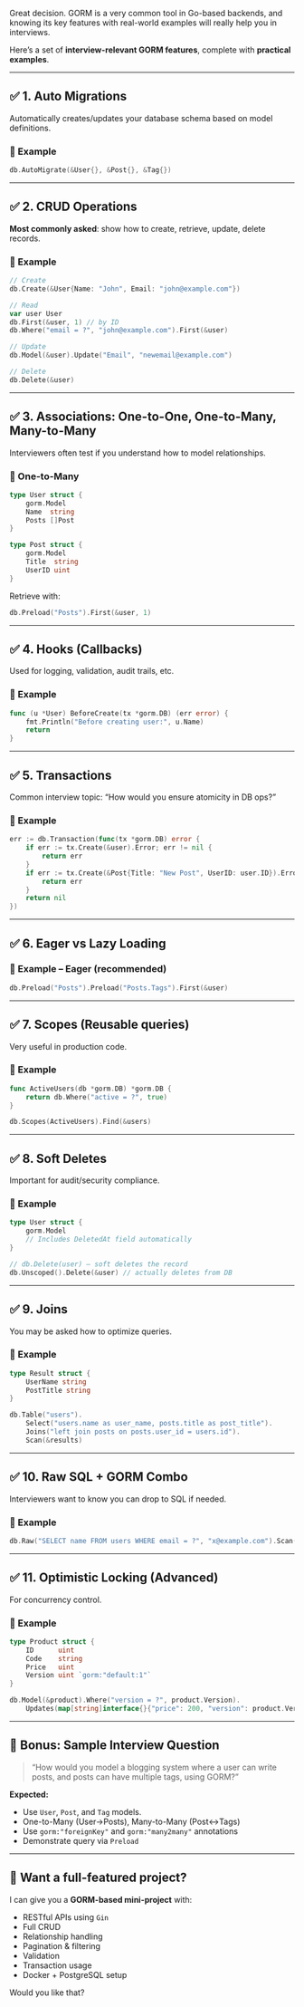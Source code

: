 Great decision. GORM is a very common tool in Go-based backends, and knowing its key features with real-world examples will really help you in interviews.

Here’s a set of **interview-relevant GORM features**, complete with **practical examples**.

---

## ✅ 1. Auto Migrations

Automatically creates/updates your database schema based on model definitions.

### 🔧 Example

```go
db.AutoMigrate(&User{}, &Post{}, &Tag{})
```

---

## ✅ 2. CRUD Operations

**Most commonly asked**: show how to create, retrieve, update, delete records.

### 🔧 Example

```go
// Create
db.Create(&User{Name: "John", Email: "john@example.com"})

// Read
var user User
db.First(&user, 1) // by ID
db.Where("email = ?", "john@example.com").First(&user)

// Update
db.Model(&user).Update("Email", "newemail@example.com")

// Delete
db.Delete(&user)
```

---

## ✅ 3. Associations: One-to-One, One-to-Many, Many-to-Many

Interviewers often test if you understand how to model relationships.

### 🔧 One-to-Many

```go
type User struct {
	gorm.Model
	Name  string
	Posts []Post
}

type Post struct {
	gorm.Model
	Title  string
	UserID uint
}
```

Retrieve with:

```go
db.Preload("Posts").First(&user, 1)
```

---

## ✅ 4. Hooks (Callbacks)

Used for logging, validation, audit trails, etc.

### 🔧 Example

```go
func (u *User) BeforeCreate(tx *gorm.DB) (err error) {
	fmt.Println("Before creating user:", u.Name)
	return
}
```

---

## ✅ 5. Transactions

Common interview topic: “How would you ensure atomicity in DB ops?”

### 🔧 Example

```go
err := db.Transaction(func(tx *gorm.DB) error {
	if err := tx.Create(&user).Error; err != nil {
		return err
	}
	if err := tx.Create(&Post{Title: "New Post", UserID: user.ID}).Error; err != nil {
		return err
	}
	return nil
})
```

---

## ✅ 6. Eager vs Lazy Loading

### 🔧 Example – Eager (recommended)

```go
db.Preload("Posts").Preload("Posts.Tags").First(&user)
```

---

## ✅ 7. Scopes (Reusable queries)

Very useful in production code.

### 🔧 Example

```go
func ActiveUsers(db *gorm.DB) *gorm.DB {
	return db.Where("active = ?", true)
}

db.Scopes(ActiveUsers).Find(&users)
```

---

## ✅ 8. Soft Deletes

Important for audit/security compliance.

### 🔧 Example

```go
type User struct {
	gorm.Model
	// Includes DeletedAt field automatically
}

// db.Delete(user) — soft deletes the record
db.Unscoped().Delete(&user) // actually deletes from DB
```

---

## ✅ 9. Joins

You may be asked how to optimize queries.

### 🔧 Example

```go
type Result struct {
	UserName string
	PostTitle string
}

db.Table("users").
	Select("users.name as user_name, posts.title as post_title").
	Joins("left join posts on posts.user_id = users.id").
	Scan(&results)
```

---

## ✅ 10. Raw SQL + GORM Combo

Interviewers want to know you can drop to SQL if needed.

### 🔧 Example

```go
db.Raw("SELECT name FROM users WHERE email = ?", "x@example.com").Scan(&name)
```

---

## ✅ 11. Optimistic Locking (Advanced)

For concurrency control.

### 🔧 Example

```go
type Product struct {
	ID      uint
	Code    string
	Price   uint
	Version uint `gorm:"default:1"`
}

db.Model(&product).Where("version = ?", product.Version).
	Updates(map[string]interface{}{"price": 200, "version": product.Version + 1})
```

---

## 🧠 Bonus: Sample Interview Question

> “How would you model a blogging system where a user can write posts, and posts can have multiple tags, using GORM?”

**Expected:**

* Use `User`, `Post`, and `Tag` models.
* One-to-Many (User→Posts), Many-to-Many (Post↔Tags)
* Use `gorm:"foreignKey"` and `gorm:"many2many"` annotations
* Demonstrate query via `Preload`

---

## 🚀 Want a full-featured project?

I can give you a **GORM-based mini-project** with:

* RESTful APIs using `Gin`
* Full CRUD
* Relationship handling
* Pagination & filtering
* Validation
* Transaction usage
* Docker + PostgreSQL setup

Would you like that?
